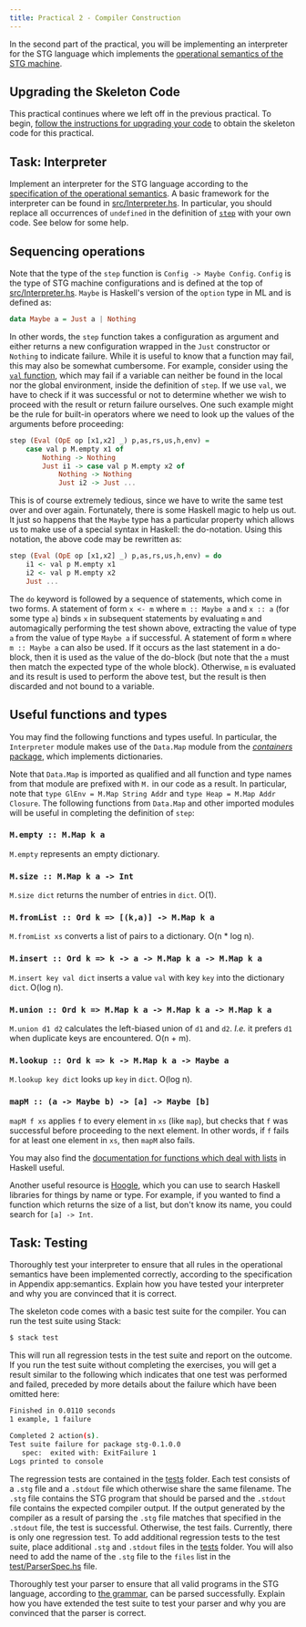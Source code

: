 ```yaml
---
title: Practical 2 - Compiler Construction
---
```


In the second part of the practical, you will be implementing an interpreter for the STG language which implements the [operational semantics of the STG machine](http://www.cl.cam.ac.uk/~mbg28/teaching/compilers/compiler-spec.pdf).

## Upgrading the Skeleton Code

This practical continues where we left off in the previous practical. To begin, [follow the instructions for upgrading your code](upgrade.html) to obtain the skeleton code for this practical.

## Task: Interpreter

Implement an interpreter for the STG language according to the [specification of the operational semantics](http://www.cl.cam.ac.uk/~mbg28/teaching/compilers/compiler-spec.pdf). A basic framework for the interpreter can be found in [src/Interpreter.hs](https://github.com/mbg/compconstr-code/blob/supervision2/src/Interpreter.hs). In particular, you should replace all occurrences of `undefined` in the definition of [`step`](https://github.com/mbg/compconstr-code/blob/supervision2/src/Interpreter.hs#L168) with your own code. See below for some help.

## Sequencing operations

Note that the type of the `step` function is `Config -> Maybe Config`. `Config` is the type of STG machine configurations and is defined at the top of [src/Interpreter.hs](https://github.com/mbg/compconstr-code/blob/supervision2/src/Interpreter.hs#L70). `Maybe` is Haskell\'s version of the `option` type in ML and is defined as:

```haskell
data Maybe a = Just a | Nothing
```

In other words, the `step` function takes a configuration as argument and either returns a new configuration wrapped in the `Just` constructor or `Nothing` to indicate failure. While it is useful to know that a function may fail, this may also be somewhat cumbersome. For example, consider using the [`val` function](https://github.com/mbg/compconstr-code/blob/supervision2/src/Interpreter.hs#L77), which may fail if a variable can neither be found in the local nor the global environment, inside the definition of `step`. If we use `val`, we have to check if it was successful or not to determine whether we wish to proceed with the result or return failure ourselves. One such example might be the rule for built-in operators where we need to look up the values of the arguments before proceeding:

```haskell
step (Eval (OpE op [x1,x2] _) p,as,rs,us,h,env) =
    case val p M.empty x1 of
        Nothing -> Nothing
        Just i1 -> case val p M.empty x2 of
            Nothing -> Nothing
            Just i2 -> Just ...
```

This is of course extremely tedious, since we have to write the same test over and over again. Fortunately, there is some Haskell magic to help us out. It just so happens that the `Maybe` type has a particular property which allows us to make use of a special syntax in Haskell: the do-notation. Using this notation, the above code may be rewritten as:

```haskell
step (Eval (OpE op [x1,x2] _) p,as,rs,us,h,env) = do
    i1 <- val p M.empty x1
    i2 <- val p M.empty x2
    Just ...
```

The `do` keyword is followed by a sequence of statements, which come in two forms. A statement of form `x <- m` where `m :: Maybe a` and `x :: a` (for some type `a`) binds `x` in subsequent statements by evaluating `m` and automagically performing the test shown above, extracting the value of type `a` from the value of type `Maybe a` if successful. A statement of form `m` where `m :: Maybe a` can also be used. If it occurs as the last statement in a do-block, then it is used as the value of the do-block (but note that the `a` must then match the expected type of the whole block). Otherwise, `m` is evaluated and its result is used to perform the above test, but the result is then discarded and not bound to a variable.

## Useful functions and types

You may find the following functions and types useful. In particular, the `Interpreter` module makes use of the `Data.Map` module from the [*containers* package](https://hackage.haskell.org/package/containers-0.5.7.1/docs/Data-Map-Lazy.html), which implements dictionaries.

Note that `Data.Map` is imported as qualified and all function and type names from that module are prefixed with `M.` in our code as a result. In particular, note that `type GlEnv = M.Map String Addr` and `type Heap = M.Map Addr Closure`. The following functions from `Data.Map` and other imported modules will be useful in completing the definition of `step`:

### `M.empty :: M.Map k a`

`M.empty` represents an empty dictionary.

### `M.size :: M.Map k a -> Int`

`M.size dict` returns the number of entries in `dict`. O(1).

### `M.fromList :: Ord k => [(k,a)] -> M.Map k a`

`M.fromList xs` converts a list of pairs to a dictionary. O(n * log n).

### `M.insert :: Ord k => k -> a -> M.Map k a -> M.Map k a`

`M.insert key val dict` inserts a value `val` with key `key` into the dictionary `dict`. O(log n).

### `M.union :: Ord k => M.Map k a -> M.Map k a -> M.Map k a`

`M.union d1 d2` calculates the left-biased union of `d1` and `d2`. *I.e.* it prefers `d1` when duplicate keys are encountered. O(n + m).

### `M.lookup :: Ord k => k -> M.Map k a -> Maybe a`

`M.lookup key dict` looks up `key` in `dict`. O(log n).

### `mapM :: (a -> Maybe b) -> [a] -> Maybe [b]`

`mapM f xs` applies `f` to every element in `xs` (like `map`), but checks that `f` was successful before proceeding to the next element. In other words, if `f` fails for at least one element in `xs`, then `mapM` also fails.

You may also find the [documentation for functions which deal with lists](http://hackage.haskell.org/package/base-4.8.2.0/docs/Data-List.html) in Haskell useful.

Another useful resource is [Hoogle](https://www.haskell.org/hoogle/), which you can use to search Haskell libraries for things by name or type. For example, if you wanted to find a function which returns the size of a list, but don\'t know its name, you could search for `[a] -> Int`.

## Task: Testing

Thoroughly test your interpreter to ensure that all rules in the operational semantics have been implemented correctly, according to the specification in Appendix app:semantics. Explain how you have tested your interpreter and why you are convinced that it is correct.

The skeleton code comes with a basic test suite for the compiler. You can run the test suite using Stack:

```sh
$ stack test
```

This will run all regression tests in the test suite and report on the outcome. If you run the test suite without completing the exercises, you will get a result similar to the following which indicates that one test was performed and failed, preceded by more details about the failure which have been omitted here:

```sh
Finished in 0.0110 seconds
1 example, 1 failure

Completed 2 action(s).
Test suite failure for package stg-0.1.0.0
   spec:  exited with: ExitFailure 1
Logs printed to console
```

The regression tests are contained in the [tests](https://github.com/mbg/compconstr-code/tree/supervision2/tests) folder. Each test consists of a `.stg` file and a `.stdout` file which otherwise share the same filename. The `.stg` file contains the STG program that should be parsed and the `.stdout` file contains the expected compiler output. If the output generated by the compiler as a result of parsing the `.stg` file matches that specified in the `.stdout` file, the test is successful. Otherwise, the test fails. Currently, there is only one regression test. To add additional regression tests to the test suite, place additional `.stg` and `.stdout` files in the [tests](https://github.com/mbg/compconstr-code/tree/master/tests) folder. You will also need to add the name of the `.stg` file to the `files` list in the [test/ParserSpec.hs](https://github.com/mbg/compconstr-code/blob/supervision2/test/ParserSpec.hs#L27) file.

Thoroughly test your parser to ensure that all valid programs in the STG language, according to [the grammar](compiler-spec.pdf), can be parsed successfully. Explain how you have extended the test suite to test your parser and why you are convinced that the parser is correct.
